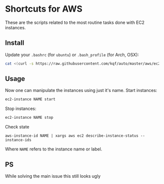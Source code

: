 # Shortcuts for AWS
These are the scripts related to the most routine tasks done with EC2 instances.

## Install
Update your `.bashrc` (for `ubuntu`) or `.bash_profile`  (for Arch, OSX):

```bash
cat <(curl -s https://raw.githubusercontent.com/kqf/auto/master/aws/ec2.sh) > ~/.bashrc
```

## Usage
Now one can manipulate the instances using just it's name.
Start instances:
```bash
ec2-instance NAME start
```
Stop instances:
```bash
ec2-instance NAME stop
```
Check state
```
aws-instance-id NAME | xargs aws ec2 describe-instance-status --instance-ids
```
Where `NAME` refers to the instance name or label.

## PS
While solving the main issue this still looks ugly
